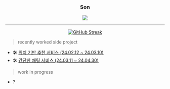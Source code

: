<div align="center">

 ### Son

 <div>
  <img src="https://github-profile-summary-cards.vercel.app/api/cards/profile-details?username=sjh9391985&theme=vue"/>
</div>
</div>

--- 

<p align = "center">
  <a href="https://git.io/streak-stats"><img src="https://github-readme-streak-stats.herokuapp.com?user=sjh9391985&theme=github-dark&hide_border=true" alt="GitHub Streak" /></a>
</p>

> recently worked side project
- 🛠 <a href="https://github.com/sjh9391985/recomend-place-by-location"/>위치 기반 추천 서비스 (24.02.12 ~ 24.03.10)</a>
- 🛠 <a href="https://github.com/sjh9391985/simple_sns_service"/>간단한 채팅 서비스 (24.03.11 ~ 24.04.30)</a>

> work in progress
- ?
